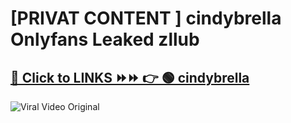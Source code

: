 
 # [PRIVAT CONTENT ] cindybrella Onlyfans Leaked zllub

## <h2><a href="https://clipsfans.com/cindybrella&ref=git">🔗 Click to LINKS ⏩⏩ 👉 🟢 cindybrella </a></h2>

<a href="https://clipsfans.com/cindybrella&ref=git" rel="nofollow" data-target="animated-image.originalLink"><img src="https://i.ibb.co.com/xMMVF88/686577567.gif" alt="Viral Video Original" style="max-width: 100%; display: inline-block;" data-target="animated-image.originalImage"></a>


